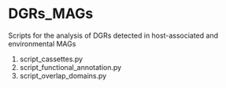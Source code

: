 # DGRs_MAGs
Scripts for the analysis of DGRs detected in host-associated and environmental MAGs

1. script_cassettes.py
2. script_functional_annotation.py
3. script_overlap_domains.py
